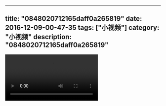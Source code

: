 
---
title: "0848020712165daff0a265819"
date: 2016-12-09-00-47-35
tags: ["小视频"]
category: "小视频"
description: "0848020712165daff0a265819"
---
<video src="http://ohtsqip0g.bkt.clouddn.com/0848020712165daff0a265819.mp4" controls="controls"></video>
